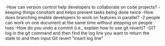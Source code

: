 -How can version control help developers to collaborate on code projects?
-keeping things consitant and helps prevent tasks being done twice 
-How does branching enable developers to work on features in parallel?
-2 people can work on one document at the same time without stepping on people toes 
-How do you undo a commit (i.e., explain how to use git revert)?
-GIT log in the git command and then find the log line you want to return the state to and then input Git revert "insert log line" 
